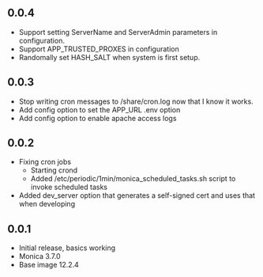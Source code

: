 <!-- https://developers.home-assistant.io/docs/add-ons/presentation#keeping-a-changelog -->

## 0.0.4

- Support setting ServerName and ServerAdmin parameters in configuration.
- Support APP_TRUSTED_PROXES in configuration
- Randomally set HASH_SALT when system is first setup.

## 0.0.3

- Stop writing cron messages to /share/cron.log now that I know it works.
- Add config option to set the APP_URL .env option
- Add config option to enable apache access logs

## 0.0.2

- Fixing cron jobs
  - Starting crond
  - Added /etc/periodic/1min/monica_scheduled_tasks.sh script to invoke scheduled tasks
- Added dev_server option that generates a self-signed cert and uses that when developing

## 0.0.1

- Initial release, basics working
- Monica 3.7.0
- Base image 12.2.4
